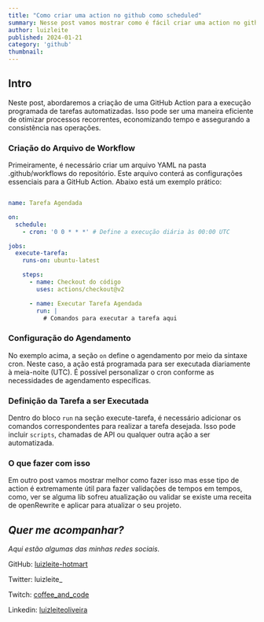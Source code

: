 ```yaml
---
title: "Como criar uma action no github como scheduled"
summary: Nesse post vamos mostrar como é fácil criar uma action no github que roda 
author: luizleite
published: 2024-01-21
category: 'github'
thumbnail: 
---
```


## Intro

Neste post, abordaremos a criação de uma GitHub Action para a execução programada de tarefas automatizadas. Isso pode 
ser uma maneira eficiente de otimizar processos recorrentes, economizando tempo e assegurando a consistência nas operações.

### Criação do Arquivo de Workflow

Primeiramente, é necessário criar um arquivo YAML na pasta .github/workflows do repositório. Este arquivo conterá as 
configurações essenciais para a GitHub Action. Abaixo está um exemplo prático:

```yaml

name: Tarefa Agendada

on:
  schedule:
    - cron: '0 0 * * *' # Define a execução diária às 00:00 UTC

jobs:
  execute-tarefa:
    runs-on: ubuntu-latest

    steps:
      - name: Checkout do código
        uses: actions/checkout@v2

      - name: Executar Tarefa Agendada
        run: |
          # Comandos para executar a tarefa aqui

```

### Configuração do Agendamento

No exemplo acima, a seção `on` define o agendamento por meio da sintaxe cron. Neste caso, a ação está programada para ser 
executada diariamente à meia-noite (UTC). É possível personalizar o cron conforme as necessidades de agendamento específicas.

### Definição da Tarefa a ser Executada

Dentro do bloco `run` na seção execute-tarefa, é necessário adicionar os comandos correspondentes para realizar a tarefa
desejada. Isso pode incluir `scripts`, chamadas de API ou qualquer outra ação a ser automatizada.


### O que fazer com isso 

Em outro post vamos mostrar melhor como fazer isso mas esse tipo de action é extremamente útil para fazer validações de
tempos em tempos, como, ver se alguma lib sofreu atualização ou validar se existe uma receita de openRewrite e aplicar 
para atualizar o seu projeto.

## _Quer me acompanhar?_

_Aqui estão algumas das minhas redes sociais._

GitHub: [luizleite-hotmart](https://github.com/luizleite-hotmart)

Twitter: luizleite_

Twitch: [coffee_and_code](https://www.twitch.tv/coffee_and_code)

Linkedin: [luizleiteoliveira](https://www.linkedin.com/in/luizleiteoliveira/)
 
